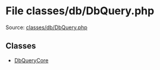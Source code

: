 File classes/db/DbQuery.php
=========

Source: [classes/db/DbQuery.php](https://github.com/PrestaShop/PrestaShop/blob/1.5.0.17/classes/db/DbQuery.php)


Classes
-------

* [DbQueryCore](class.DbQueryCore.md)

